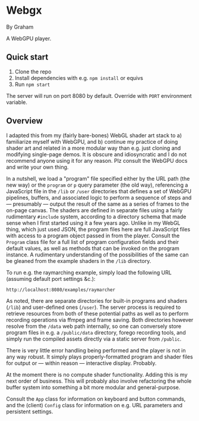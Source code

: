 Webgx
=========
By Graham

A WebGPU player.

## Quick start

1. Clone the repo
2. Install dependencies with e.g. `npm install` or equivs
3. Run `npm start`

The server will run on port 8080 by default. Override with `PORT` environment variable.

## Overview

I adapted this from my (fairly bare-bones) WebGL shader art stack to a) familiarize myself with WebGPU, and b) continue my practice of doing shader art and related in a more modular way than e.g. just cloning and modifying single-page demos. It is obscure and idiosyncratic and I do not recommend anyone using it for any reason. Plz consult the WebGPU docs and write your own thing.

In a nutshell, we load a "program" file specified either by the URL path (the new way) or the `program` or `p` query parameter (the old way), referencing a JavaScript file in the `/lib` or `/user` directories that defines a set of WebGPU pipelines, buffers, and associated logic to perform a sequence of steps and &mdash; presumably &mdash; output the result of the same as a series of frames to the on-page canvas. The shaders are defined in separate files using a fairly rudimentary `#include` system, according to a directory schema that made sense when I first started using it a few years ago. Unlike in my WebGL thing, which just used JSON, the program files here are full JavaScript files  with access to a program object passed in from the player. Consult the `Program` class file for a full list of program configuration fields and their default values, as well as methods that can be invoked on the program instance. A rudimentary understanding of the possibilities of the same can be gleaned from the example shaders in the `/lib` directory.

To run e.g. the raymarching example, simply load the following URL (assuming default port settings &c.):

```http://localhost:8080/examples/raymarcher```

As noted, there are separate directories for built-in programs and shaders (`/lib`) and user-defined ones (`/user`). The server process is required to retrieve resources from both of these potential paths as well as to perform recording operations via ffmpeg and frame saving. Both directories however resolve from the `/data` web path internally, so one can conversely store program files in e.g. a `/public/data` directory, forego recording tools, and simply run the compiled assets directly via a static server from `/public`.

There is very little error handling being performed and the player is not in any way robust. It simply plays properly-formatted program and shader files for output or &mdash; within reason &mdash; interactive display. Probably.

At the moment there is no compute shader functionality. Adding this is my next order of business. This will probably also involve refactoring the whole buffer system into something a bit more modular and general-purpose.

Consult the `App` class for information on keyboard and button commands, and the (client) `Config` class for information on e.g. URL parameters and persistent settings.